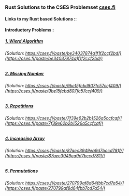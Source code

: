 ### Rust Solutions to the CSES Problemset [cses.fi](https://cses.fi) 

#### Links to my Rust based Solutions ::

#### Introductory Problems :

##### [1. Wierd Algorithm](https://cses.fi/problemset/task/1068)
###### [Solution: https://cses.fi/paste/be34037874a1f1f2ccf2bd/](https://cses.fi/paste/be34037874a1f1f2ccf2bd/)

##### [2. Missing Number](https://cses.fi/problemset/task/1083)
###### [Solution: https://cses.fi/paste/9be15fcbd807fc57ccf409/](https://cses.fi/paste/9be15fcbd807fc57ccf409/)

##### [3. Repetitions](https://cses.fi/problemset/task/1069)
###### [Solution: https://cses.fi/paste/7f39e62b2b1526a5ccfcaf/](https://cses.fi/paste/7f39e62b2b1526a5ccfcaf/)

##### [4. Increasing Array](https://cses.fi/problemset/task/1094)
###### [Solution: https://cses.fi/paste/87aec3949ea9d7bccd781f/](https://cses.fi/paste/87aec3949ea9d7bccd781f/)

##### [5. Permutations](https://cses.fi/problemset/task/1070)
###### [Solution: https://cses.fi/paste/270799af8d64fbb7cd7a54/](https://cses.fi/paste/270799af8d64fbb7cd7a54/)